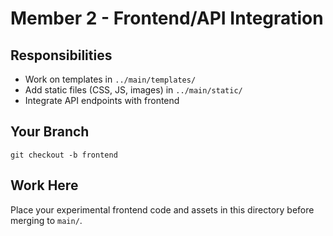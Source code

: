 # Member 2 - Frontend/API Integration

## Responsibilities
- Work on templates in `../main/templates/`
- Add static files (CSS, JS, images) in `../main/static/`
- Integrate API endpoints with frontend

## Your Branch
```pwsh
git checkout -b frontend
```

## Work Here
Place your experimental frontend code and assets in this directory before merging to `main/`.
